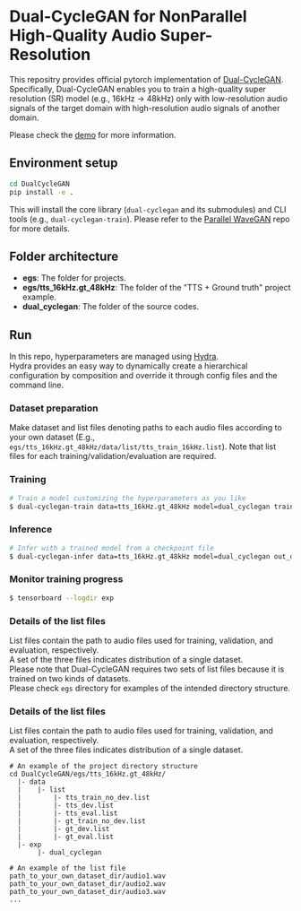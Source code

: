 # Dual-CycleGAN for NonParallel High-Quality Audio Super-Resolution

This repositry provides official pytorch implementation of [Dual-CycleGAN]().<br>
Specifically, Dual-CycleGAN enables you to train a high-quality super resolution (SR) model (e.g., 16kHz -> 48kHz) only with low-resolution audio signals of the target domain with high-resolution audio signals of another domain.

Please check the [demo](https://chomeyama.github.io/DualCycleGAN-Demo/) for more information.

## Environment setup

```bash
cd DualCycleGAN
pip install -e .
```

This will install the core library (`dual-cyclegan` and its submodules) and CLI tools (e.g., `dual-cyclegan-train`).
Please refer to the [Parallel WaveGAN](https://github.com/kan-bayashi/ParallelWaveGAN) repo for more details.

## Folder architecture
- **egs**:
The folder for projects.
- **egs/tts_16kHz.gt_48kHz**:
The folder of the "TTS + Ground truth" project example.
- **dual_cyclegan**:
The folder of the source codes.

## Run

In this repo, hyperparameters are managed using [Hydra](https://hydra.cc/docs/intro/).<br>
Hydra provides an easy way to dynamically create a hierarchical configuration by composition and override it through config files and the command line.

### Dataset preparation

Make dataset and list files denoting paths to each audio files according to your own dataset (E.g., `egs/tts_16kHz.gt_48kHz/data/list/tts_train_16kHz.list`). Note that list files for each training/validation/evaluation are required.

### Training

```bash
# Train a model customizing the hyperparameters as you like
$ dual-cyclegan-train data=tts_16kHz.gt_48kHz model=dual_cyclegan train=dual_cyclegan out_dir=exp/dual_cyclegan
```

### Inference

```bash
# Infer with a trained model from a checkpoint file
$ dual-cyclegan-infer data=tts_16kHz.gt_48kHz model=dual_cyclegan out_dir=exp/dual_cyclegan/wav checkpoint_path=exp/dual_cyclegan/checkpoint-600000steps.pkl
```

### Monitor training progress

```bash
$ tensorboard --logdir exp
```

### Details of the list files

List files contain the path to audio files used for training, validation, and evaluation, respectively. <br>
A set of the three files indicates distribution of a single dataset. <br>
Please note that Dual-CycleGAN requires two sets of list files because it is trained on two kinds of datasets. <br>
Please check `egs` directory for examples of the intended directory structure.

### Details of the list files

List files contain the path to audio files used for training, validation, and evaluation, respectively. <br>
A set of the three files indicates distribution of a single dataset. <br>

```
# An example of the project directory structure
cd DualCycleGAN/egs/tts_16kHz.gt_48kHz/
  |- data
  |    |- list
  |        |- tts_train_no_dev.list
  |        |- tts_dev.list
  |        |- tts_eval.list
  |        |- gt_train_no_dev.list
  |        |- gt_dev.list
  |        |- gt_eval.list
  |- exp
       |- dual_cyclegan
```

```
# An example of the list file
path_to_your_own_dataset_dir/audio1.wav
path_to_your_own_dataset_dir/audio2.wav
path_to_your_own_dataset_dir/audio3.wav
...
```